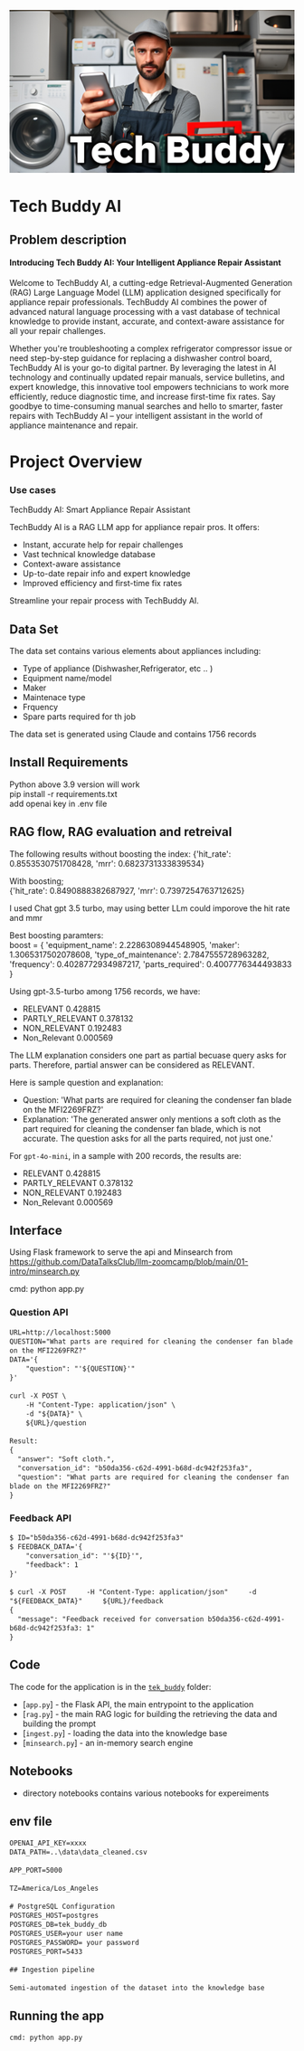 ![tek_buddy_image6.png](README_files/cf1886d9-5d4a-4da5-83c4-f4773c27ea6f.png)

# Tech Buddy AI

## Problem description

#### Introducing Tech Buddy AI: Your Intelligent Appliance Repair Assistant

Welcome to TechBuddy AI, a cutting-edge Retrieval-Augmented Generation (RAG) Large Language Model (LLM) application designed specifically for appliance repair professionals. TechBuddy AI combines the power of advanced natural language processing with a vast database of technical knowledge to provide instant, accurate, and context-aware assistance for all your repair challenges. 

Whether you're troubleshooting a complex refrigerator compressor issue or need step-by-step guidance for replacing a dishwasher control board, TechBuddy AI is your go-to digital partner. By leveraging the latest in AI technology and continually updated repair manuals, service bulletins, and expert knowledge, this innovative tool empowers technicians to work more efficiently, reduce diagnostic time, and increase first-time fix rates. Say goodbye to time-consuming manual searches and hello to smarter, faster repairs with TechBuddy AI – your intelligent assistant in the world of appliance maintenance and repair.

# Project Overview

### Use cases

TechBuddy AI: Smart Appliance Repair Assistant<br>

TechBuddy AI is a RAG LLM app for appliance repair pros. It offers:
- Instant, accurate help for repair challenges<br>
- Vast technical knowledge database<br>
- Context-aware assistance<br>
- Up-to-date repair info and expert knowledge<br>
- Improved efficiency and first-time fix rates<br>

Streamline your repair process with TechBuddy AI.

## Data Set

The data set contains various elements about appliances including:
- Type of appliance (Dishwasher,Refrigerator, etc .. )
- Equipment name/model
- Maker
- Maintenace type
- Frquency
- Spare parts required for th job

The data set is generated using Claude and contains 1756 records

## Install Requirements
Python above 3.9 version will work<br>
pip install -r requirements.txt<br>
add openai key in .env file

## RAG flow, RAG evaluation and retreival

The following results without boosting the index:
{'hit_rate': 0.8553530751708428, 'mrr': 0.6823731333839534}

With boosting;<br>
{'hit_rate': 0.8490888382687927, 'mrr': 0.7397254763712625}

I used Chat gpt 3.5 turbo, may using better LLm could imporove the hit rate and mmr

Best boosting paramters:<br>
boost = {
        'equipment_name': 2.2286308944548905,
        'maker': 1.3065317502078608,
        'type_of_maintenance': 2.7847555728963282,
        'frequency': 0.4028772934987217,
        'parts_required': 0.4007776344493833
    }

Using gpt-3.5-turbo among 1756 records, we have:<br>
- RELEVANT           0.428815
- PARTLY_RELEVANT    0.378132
- NON_RELEVANT       0.192483
- Non_Relevant       0.000569

The LLM explanation  considers one part as partial becuase query asks for parts. Therefore, partial answer can be considered as RELEVANT.

Here is sample question and explanation:
- Question: 'What parts are required for cleaning the condenser fan blade on the MFI2269FRZ?'
- Explanation: 'The generated answer only mentions a soft cloth as the part required for cleaning the condenser fan blade, which is not accurate. The question asks for all the parts required, not just one.'


For `gpt-4o-mini`, in a sample with 200 records, the results are:

- RELEVANT           0.428815
- PARTLY_RELEVANT    0.378132
- NON_RELEVANT       0.192483
- Non_Relevant       0.000569


## Interface
Using Flask framework to serve the api and Minsearch  from https://github.com/DataTalksClub/llm-zoomcamp/blob/main/01-intro/minsearch.py

cmd: python app.py

### Question API
```
URL=http://localhost:5000
QUESTION="What parts are required for cleaning the condenser fan blade on the MFI2269FRZ?"
DATA='{
    "question": "'${QUESTION}'"
}'

curl -X POST \
    -H "Content-Type: application/json" \
    -d "${DATA}" \
    ${URL}/question

Result:
{
  "answer": "Soft cloth.",
  "conversation_id": "b50da356-c62d-4991-b68d-dc942f253fa3",
  "question": "What parts are required for cleaning the condenser fan blade on the MFI2269FRZ?"
}
```
### Feedback API
```
$ ID="b50da356-c62d-4991-b68d-dc942f253fa3"
$ FEEDBACK_DATA='{
    "conversation_id": "'${ID}'",
    "feedback": 1
}'

$ curl -X POST     -H "Content-Type: application/json"     -d "${FEEDBACK_DATA}"     ${URL}/feedback
{
  "message": "Feedback received for conversation b50da356-c62d-4991-b68d-dc942f253fa3: 1"
}
```

## Code

The code for the application is in the [`tek_buddy`](tek_buddy) folder:

- [`app.py`] - the Flask API, the main entrypoint to the application
- [`rag.py`] - the main RAG logic for building the retrieving the data and building the prompt
- [`ingest.py`] - loading the data into the knowledge base
- [`minsearch.py`] - an in-memory search engine


## Notebooks
- directory notebooks contains various notebooks for expereiments  

## env file
```
OPENAI_API_KEY=xxxx
DATA_PATH=..\data\data_cleaned.csv

APP_PORT=5000

TZ=America/Los_Angeles

# PostgreSQL Configuration
POSTGRES_HOST=postgres
POSTGRES_DB=tek_buddy_db
POSTGRES_USER=your user name
POSTGRES_PASSWORD= your password
POSTGRES_PORT=5433

## Ingestion pipeline

Semi-automated ingestion of the dataset into the knowledge base
```
## Running the app
```
cmd: python app.py
```


```python

```
